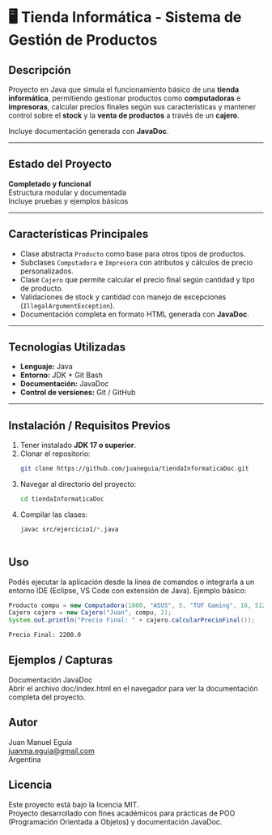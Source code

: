 # 🖥️ Tienda Informática - Sistema de Gestión de Productos

## Descripción
Proyecto en Java que simula el funcionamiento básico de una **tienda informática**, permitiendo gestionar productos como **computadoras** e **impresoras**, calcular precios finales según sus características y mantener control sobre el **stock** y la **venta de productos** a través de un **cajero**.  

Incluye documentación generada con **JavaDoc**.

---

## Estado del Proyecto
 **Completado y funcional**  
 Estructura modular y documentada  
 Incluye pruebas y ejemplos básicos  

---

## Características Principales
- Clase abstracta `Producto` como base para otros tipos de productos.  
- Subclases `Computadora` e `Impresora` con atributos y cálculos de precio personalizados.  
- Clase `Cajero` que permite calcular el precio final según cantidad y tipo de producto.  
- Validaciones de stock y cantidad con manejo de excepciones (`IllegalArgumentException`).  
- Documentación completa en formato HTML generada con **JavaDoc**.

---

## Tecnologías Utilizadas
- **Lenguaje:** Java
- **Entorno:** JDK + Git Bash
- **Documentación:** JavaDoc  
- **Control de versiones:** Git / GitHub  

---

## Instalación / Requisitos Previos
1. Tener instalado **JDK 17 o superior**.  
2. Clonar el repositorio:
   ```bash
   git clone https://github.com/juaneguia/tiendaInformaticaDoc.git
3. Navegar al directorio del proyecto:
   ```bash
   cd tiendaInformaticaDoc
4. Compilar las clases:
   ```bash
   javac src/ejercicio1/*.java
 
## Uso
Podés ejecutar la aplicación desde la línea de comandos o integrarla a un entorno IDE (Eclipse, VS Code con extensión de Java).
Ejemplo básico:
```java
Producto compu = new Computadora(1000, "ASUS", 5, "TUF Gaming", 16, 512, true);
Cajero cajero = new Cajero("Juan", compu, 2);
System.out.println("Precio Final: " + cajero.calcularPrecioFinal());
```
```bash
Precio Final: 2200.0
```
## Ejemplos / Capturas
Documentación JavaDoc  
Abrir el archivo doc/index.html en el navegador para ver la documentación completa del proyecto.



## Autor
Juan Manuel Eguía  
juanma.eguia@gmail.com  
Argentina

## Licencia
Este proyecto está bajo la licencia MIT.  
Proyecto desarrollado con fines académicos para prácticas de POO (Programación Orientada a Objetos) y documentación JavaDoc.
